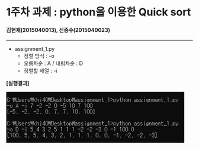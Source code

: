 1주차 과제 : python을 이용한 Quick sort
=====================================
#### 김현재(2015040013), 신중수(2015040023)
-------------------------------------
* assignment_1.py
  * 정렬 방식 : -o
  * 오름차순 : A / 내림차순 : D
  * 정렬할 배열 : -i
  

**[실행결과]**

![result](https://raw.githubusercontent.com/KHJae/Cnetwork/master/assignment_1/result.PNG)

